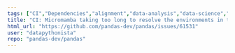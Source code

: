 ```yaml
---
tags: ["CI","Dependencies","alignment","data-analysis","data-science","flexible","pandas","python"]
title: "CI: Micromamba taking too long to resolve the environments in the CI"
html_url: "https://github.com/pandas-dev/pandas/issues/61531"
user: "datapythonista"
repo: "pandas-dev/pandas"
---
```


